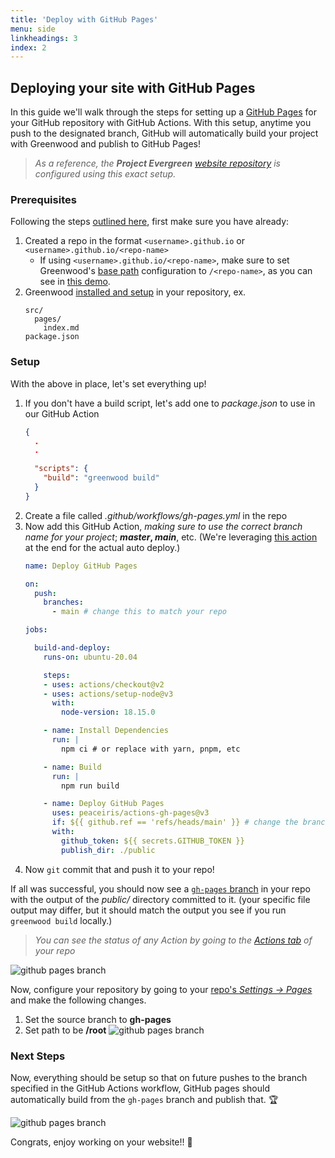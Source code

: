 ```yaml
---
title: 'Deploy with GitHub Pages'
menu: side
linkheadings: 3
index: 2
---
```


## Deploying your site with GitHub Pages

In this guide we'll walk through the steps for setting up a [GitHub Pages](https://pages.github.com/) for your GitHub repository with GitHub Actions.  With this setup, anytime you push to the designated branch, GitHub will automatically build your project with Greenwood and publish to GitHub Pages!

> _As a reference, the **Project Evergreen** [website repository](https://github.com/ProjectEvergreen/projectevergreen.github.io) is configured using this exact setup._

### Prerequisites

Following the steps [outlined here](https://pages.github.com/), first make sure you have already:
1. Created a repo in the format `<username>.github.io` or `<username>.github.io/<repo-name>`
    - If using `<username>.github.io/<repo-name>`, make sure to set Greenwood's [base path](/docs/configuration/#base-peth) configuration to `/<repo-name>`, as you can see in [this demo](https://github.com/ProjectEvergreen/greenwood-demo-github-pages).
1. Greenwood [installed and setup](/getting-started/) in your repository, ex.
    ```shell
    src/
      pages/
        index.md
    package.json
    ```

### Setup

With the above in place, let's set everything up!

1. If you don't have a build script, let's add one to _package.json_ to use in our GitHub Action
    ```json
    {
      .
      .

      "scripts": {
        "build": "greenwood build"
      }
    }
    ```
1. Create a file called _.github/workflows/gh-pages.yml_ in the repo
1. Now add this GitHub Action, _making sure to use the correct branch name for your project_; **_master_, _main_**, etc.  (We're leveraging [this action](https://github.com/marketplace/actions/github-pages-action) at the end for the actual auto deploy.)
    ```yml
    name: Deploy GitHub Pages

    on:
      push:
        branches:
          - main # change this to match your repo

    jobs:

      build-and-deploy:
        runs-on: ubuntu-20.04

        steps:
        - uses: actions/checkout@v2
        - uses: actions/setup-node@v3
          with:
            node-version: 18.15.0

        - name: Install Dependencies
          run: |
            npm ci # or replace with yarn, pnpm, etc

        - name: Build
          run: |
            npm run build

        - name: Deploy GitHub Pages
          uses: peaceiris/actions-gh-pages@v3
          if: ${{ github.ref == 'refs/heads/main' }} # change the branch name to match your repo
          with:
            github_token: ${{ secrets.GITHUB_TOKEN }}
            publish_dir: ./public
    ```
1. Now `git` commit that and push it to your repo!

If all was successful, you should now see a [`gh-pages` branch](https://github.com/ProjectEvergreen/projectevergreen.github.io/tree/gh-pages) in your repo with the output of the _public/_ directory committed to it.  (your specific file output may differ, but it should match the output you see if you run `greenwood build` locally.)

> _You can see the status of any Action by going to the [Actions tab](https://github.com/ProjectEvergreen/projectevergreen.github.io/actions) of your repo_

![github pages branch](/assets/gh-pages-branch.png)


Now, configure your repository by going to your [repo's _Settings -> Pages_](https://docs.github.com/en/pages/getting-started-with-github-pages/configuring-a-publishing-source-for-your-github-pages-site) and make the following changes.
1. Set the source branch to **gh-pages**
1. Set path to be **/root**
![github pages branch](/assets/repo-github-pages-config.png)

### Next Steps

Now, everything should be setup so that on future pushes to the branch specified in the GitHub Actions workflow, GitHub pages should automatically build from the `gh-pages` branch and publish that.  🏆

![github pages branch](/assets/gh-pages-branch-commits.png)


Congrats, enjoy working on your website!!  🥳
